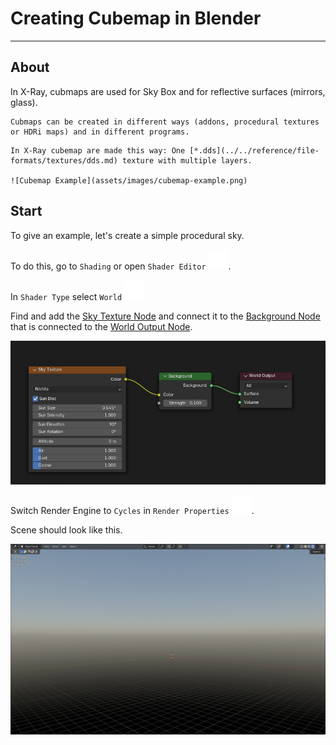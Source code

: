 # Creating Cubemap in Blender

___

## About

In X-Ray, cubmaps are used for Sky Box and for reflective surfaces (mirrors, glass).

```admonish tip
Cubmaps can be created in different ways (addons, procedural textures or HDRi maps) and in different programs.
```

```admonish info
In X-Ray cubemap are made this way: One [*.dds](../../reference/file-formats/textures/dds.md) texture with multiple layers.

![Cubemap Example](assets/images/cubemap-example.png)
```

## Start

To give an example, let's create a simple procedural sky.

To do this, go to `Shading` or open `Shader Editor` ![alt text svg-icon](../../assets/icons/blender/shader.svg).

In `Shader Type` select `World` ![alt text svg-icon](../../assets/icons/blender/world.svg)

Find and add the [Sky Texture Node](https://docs.blender.org/manual/en/4.3/render/shader_nodes/textures/sky.html) and connect it to the [Background Node](https://docs.blender.org/manual/en/4.3/render/shader_nodes/shader/background.html) that is connected to the [World Output Node](https://docs.blender.org/manual/en/4.3/render/shader_nodes/output/world.html).

![alt text centered](assets/images/creating-cubemap-in-blender-node-example.png)

Switch Render Engine to `Cycles` in `Render Properties` ![alt text svg-icon](../../assets/icons/blender/scene.svg).

Scene should look like this.

![alt text centered](assets/images/creating-cubemap-in-blender-scene.png)